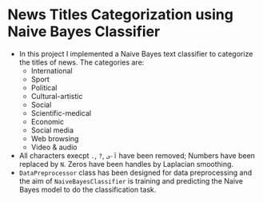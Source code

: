 # News Titles Categorization using Naive Bayes Classifier
* In this project I implemented a Naive Bayes text classifier to categorize the titles of news. The categories are:
  * International
  * Sport
  * Political
  * Cultural-artistic
  * Social
  * Scientific-medical
  * Economic
  * Social media
  * Web browsing
  * Video & audio
* All characters execpt `.`, `?`, `آ-ی` have been removed; Numbers have been replaced by `N`. Zeros have been handles by Laplacian smoothing.
* `DataPreprocessor` class has been designed for data preprocessing and the aim of `NaiveBayesClassifier` is training and predicting the Naive Bayes model to do the classification task.  
